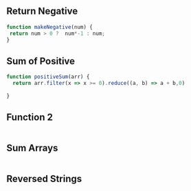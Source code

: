 ## Return Negative

```js
function makeNegative(num) {
 return num > 0 ?  num*-1 : num;
}
```

## Sum of Positive

```js
function positiveSum(arr) {
  return arr.filter(x => x >= 0).reduce((a, b) => a + b,0)
  
}

```

## Function 2

```js

```

## Sum Arrays

```js

```

## Reversed Strings

```js

```
